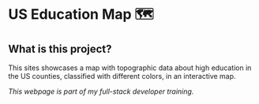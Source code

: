 # US Education Map :world_map:	

## What is this project?

This sites showcases a map with topographic data about high education in the US counties, classified with different colors, in an interactive map. 

*This webpage is part of my full-stack developer training.*
